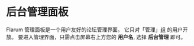 # 后台管理面板

Flarum 管理面板是一个用户友好的论坛管理界面。
它只对「管理」[组](permissions.md) 的用户开放。
要进入管理界面，只需点击屏幕右上方您的 **用户名**, 选择 **后台管理** 即可。
